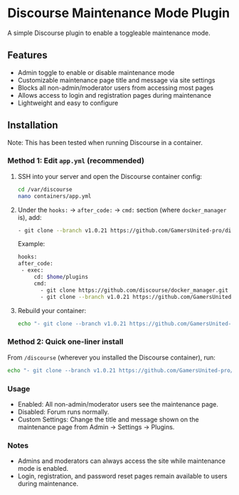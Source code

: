 # Discourse Maintenance Mode Plugin

A simple Discourse plugin to enable a toggleable maintenance mode.

## Features

- Admin toggle to enable or disable maintenance mode  
- Customizable maintenance page title and message via site settings  
- Blocks all non-admin/moderator users from accessing most pages  
- Allows access to login and registration pages during maintenance  
- Lightweight and easy to configure  

## Installation

Note: This has been tested when running Discourse in a container.

### Method 1: Edit `app.yml` (recommended)

1. SSH into your server and open the Discourse container config:
   ```bash
   cd /var/discourse
   nano containers/app.yml
   ```
2. Under the `hooks:` → `after_code:` → `cmd:` section (where `docker_manager` is), add:
   ```bash
   - git clone --branch v1.0.21 https://github.com/GamersUnited-pro/discourse-maintenance-mode.git
   ```
   
   Example:
   ```bash
   hooks:
   after_code:
    - exec:
        cd: $home/plugins
        cmd:
          - git clone https://github.com/discourse/docker_manager.git
          - git clone --branch v1.0.21 https://github.com/GamersUnited-pro/discourse-maintenance-mode.git
   ```

3. Rebuild your container:
   ```bash
   echo "- git clone --branch v1.0.21 https://github.com/GamersUnited-pro/discourse-maintenance-mode.git" >> containers/app.yml && ./launcher rebuild app
   ```

### Method 2: Quick one-liner install
From `/discourse` (wherever you installed the Discourse container), run:
   ```bash
   echo "- git clone --branch v1.0.21 https://github.com/GamersUnited-pro/discourse-maintenance-mode.git" >> containers/app.yml && ./launcher rebuild app
   ```

### Usage
   - Enabled: All non-admin/moderator users see the maintenance page.
   - Disabled: Forum runs normally.
   - Custom Settings: Change the title and message shown on the maintenance page from Admin → Settings → Plugins.

### Notes
   - Admins and moderators can always access the site while maintenance mode is enabled.
   - Login, registration, and password reset pages remain available to users during maintenance.
